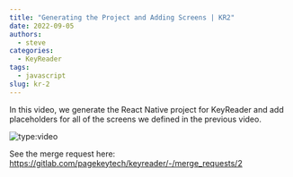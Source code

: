 ```yaml
---
title: "Generating the Project and Adding Screens | KR2"
date: 2022-09-05
authors:
  - steve
categories:
  - KeyReader
tags:
  - javascript
slug: kr-2
---
```


In this video, we generate the React Native project for KeyReader and add placeholders for all of the screens we defined in the previous video.

<!-- more -->

![type:video](https://www.youtube.com/embed/xIND2oeHdAc)

See the merge request here: <https://gitlab.com/pagekeytech/keyreader/-/merge_requests/2>
